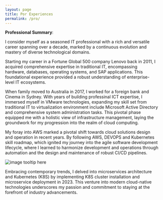 ```yaml
---
layout: page
title: Por Experiences
permalink: /pro/
---
```


<b>Professional Summary</b>:

I consider myself as a seasoned IT professional with a rich and versatile career spanning over a decade, marked by a continuous evolution and mastery of diverse technological domains. 

Starting my career in a Fortune Global 500 company Lenovo back in 2011, I acquired comprehensive expertise in traditional IT, encompassing hardware, databases, operating systems, and SAP applications. This foundational experience provided a robust understanding of enterprise-level IT ecosystems.

When family moved to Australia in 2017, I worked for a foreign bank and Cinema in Sydney. With years of building professinal ICT expertise, I immersed myself in VMware technologies, expanding my skill set from traditional IT to virtualization environment include Microsoft Active Directory and comprehensive system administration tasks. This pivotal phase equipped me with a holistic view of infrastructure management, laying the groundwork for my progression into the realm of cloud computing.

My foray into AWS marked a pivotal shift towards cloud solutions design and operation in recent years. By following AWS, DEVOPS and Kubernetes skill roadmap, which ignited my journey into the agile software development lifecycle, where I learned to harmonize development and operations through automation and the design and maintenance of robust CI/CD pipelines.

![image tooltip here](/assets/k8s.png)

Embracing contemporary trends, I delved into microservices architecture and Kubernetes (K8S) by implementing K8S cluster installation and microservice deployment in 2023. This venture into modern cloud-native technologies underscores my passion and commitment to staying at the forefront of industry advancements.
